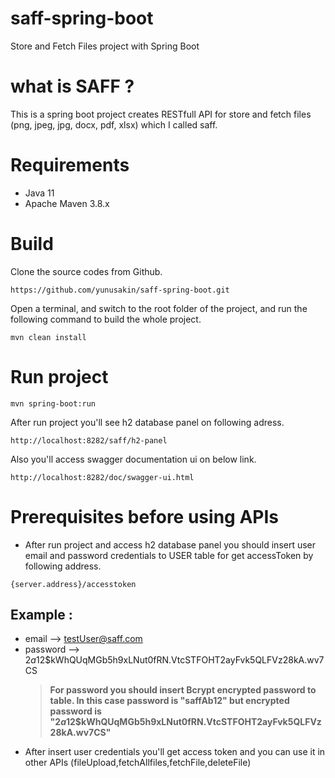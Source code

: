 # saff-spring-boot
Store and Fetch Files project with Spring Boot
# what is SAFF ?
This is a spring boot project creates RESTfull API for store and fetch files (png, jpeg, jpg, docx, pdf, xlsx) which I called saff.
# Requirements
* Java 11
* Apache Maven 3.8.x

# Build
Clone the source codes from Github.
```
https://github.com/yunusakin/saff-spring-boot.git
```
Open a terminal, and switch to the root folder of the project, and run the following command to build the whole project.
```
mvn clean install
```
# Run project
```
mvn spring-boot:run
```
After run project you'll see h2 database panel on following adress.
```
http://localhost:8282/saff/h2-panel
```
Also you'll access swagger documentation ui on below link.
```
http://localhost:8282/doc/swagger-ui.html
```
# Prerequisites before using APIs
* After run project and access h2 database panel you should insert user email and password credentials to USER table for get accessToken by following address. 
```
{server.address}/accesstoken 
```   
 ## Example : 
 + email --> testUser@saff.com 
 + password --> $2a$12$kWhQUqMGb5h9xLNut0fRN.VtcSTFOHT2ayFvk5QLFVz28kA.wv7CS 
   > **For password you should insert Bcrypt encrypted password to table.
    In this case password is "saffAb12" but encrypted password is "$2a$12$kWhQUqMGb5h9xLNut0fRN.VtcSTFOHT2ayFvk5QLFVz28kA.wv7CS"** 
   
* After insert user credentials you'll get access token and you can use it in other APIs (fileUpload,fetchAllfiles,fetchFile,deleteFile)
